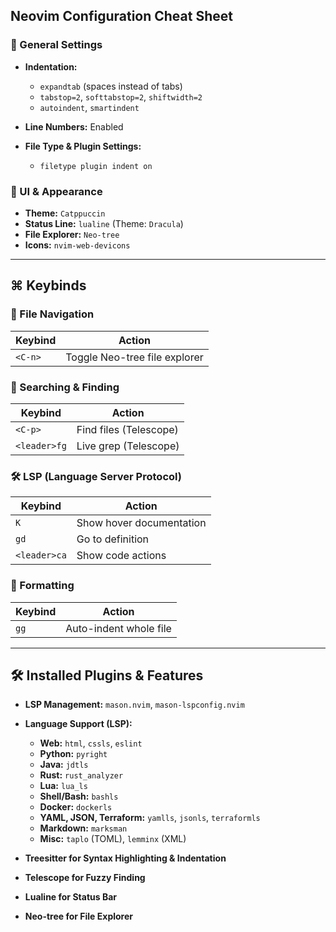 ## Neovim Configuration Cheat Sheet

### 📌 General Settings
- **Indentation:**
  - `expandtab` (spaces instead of tabs)
  - `tabstop=2`, `softtabstop=2`, `shiftwidth=2`
  - `autoindent`, `smartindent`

- **Line Numbers:** Enabled

- **File Type & Plugin Settings:**
  - `filetype plugin indent on`

### 🎨 UI & Appearance
- **Theme:** `Catppuccin`
- **Status Line:** `lualine` (Theme: `Dracula`)
- **File Explorer:** `Neo-tree`
- **Icons:** `nvim-web-devicons`

---

## ⌘️ Keybinds

### 💁‍ File Navigation
| Keybind        | Action               |
|---------------|----------------------|
| `<C-n>`       | Toggle Neo-tree file explorer |

### 🔎 Searching & Finding
| Keybind        | Action               |
|---------------|----------------------|
| `<C-p>`       | Find files (Telescope) |
| `<leader>fg`  | Live grep (Telescope) |

### 🛠️ LSP (Language Server Protocol)
| Keybind        | Action                     |
|---------------|----------------------------|
| `K`           | Show hover documentation    |
| `gd`          | Go to definition            |
| `<leader>ca`  | Show code actions           |

### 📝 Formatting
| Keybind        | Action               |
|---------------|----------------------|
| `gg`          | Auto-indent whole file |

---

## 🛠️ Installed Plugins & Features
- **LSP Management:** `mason.nvim`, `mason-lspconfig.nvim`
- **Language Support (LSP):**
  - **Web:** `html`, `cssls`, `eslint`
  - **Python:** `pyright`
  - **Java:** `jdtls`
  - **Rust:** `rust_analyzer`
  - **Lua:** `lua_ls`
  - **Shell/Bash:** `bashls`
  - **Docker:** `dockerls`
  - **YAML, JSON, Terraform:** `yamlls`, `jsonls`, `terraformls`
  - **Markdown:** `marksman`
  - **Misc:** `taplo` (TOML), `lemminx` (XML)

- **Treesitter for Syntax Highlighting & Indentation**
- **Telescope for Fuzzy Finding**
- **Lualine for Status Bar**
- **Neo-tree for File Explorer**


